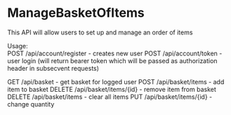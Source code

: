 # ManageBasketOfItems
This API will allow users to set up and manage an order of items

Usage: <br />
POST /api/account/register - creates new user
POST /api/account/token - user login (will return bearer token which will be passed as authorization header in subsecvent requests)

GET /api/basket - get basket for logged user
POST /api/basket/items - add item to basket
DELETE /api/basket/items/{id} - remove item from basket
DELETE /api/basket/items - clear all items
PUT /api/basket/items/{id} - change quantity
